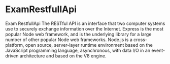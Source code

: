 # ExamRestfullApi
Exam RestfullApi
The RESTful API is an interface that two computer systems use to securely exchange information over the Internet.
Express is the most popular Node web framework, and is the underlying library for a large number of other popular Node web frameworks.
Node.js is a cross-platform, open source, server-layer runtime environment based on the JavaScript programming language, asynchronous, with data I/O in an event-driven architecture and based on the V8 engine.
